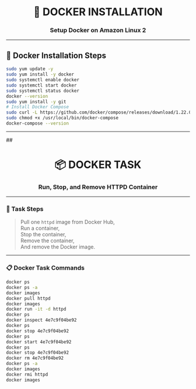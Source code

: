 <h1 align="center">🚀 DOCKER INSTALLATION</h1>
<h3 align="center">Setup Docker on Amazon Linux 2</h3>

---

## 📌 Docker Installation Steps

```bash
sudo yum update -y
sudo yum install -y docker
sudo systemctl enable docker
sudo systemctl start docker
sudo systemctl status docker
docker --version
sudo yum install -y git
# Install Docker Compose
sudo curl -L https://github.com/docker/compose/releases/download/1.22.0/docker-compose-$(uname -s)-$(uname -m) -o /usr/local/bin/docker-compose
sudo chmod +x /usr/local/bin/docker-compose
docker-compose --version
```

---

##<h1 align="center">📦 DOCKER TASK</h1>
<h3 align="center">Run, Stop, and Remove HTTPD Container</h3>

---

### 📌 Task Steps

> Pull one `httpd` image from Docker Hub,  
> Run a container,  
> Stop the container,  
> Remove the container,  
> And remove the Docker image.

---

### 📋 Docker Task Commands

```bash
docker ps
docker ps -a
docker images
docker pull httpd
docker images
docker run -it -d httpd
docker ps
docker inspect 4e7c9f04be92
docker ps
docker stop 4e7c9f04be92
docker ps
docker start 4e7c9f04be92
docker ps
docker stop 4e7c9f04be92
docker rm 4e7c9f04be92
docker ps -a
docker images
docker rmi httpd
docker images
```


